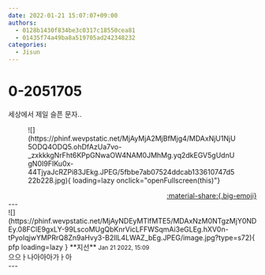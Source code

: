 ```yaml
---
date: 2022-01-21 15:07:07+09:00
authors:
  - 0128b1430f834be3c0317c18550cea81
  - 01435f74a49ba8a519705ad242348232
categories:
  - Jisun
---
```


# 0-2051705

<div class="post-container" markdown="1">
<div class="content-container md-sidebar__scrollwrap" markdown="1">

세상에서 제일 슬픈 문자..
<figure markdown="1">
![](https://phinf.wevpstatic.net/MjAyMjA2MjBfMjg4/MDAxNjU1NjU5ODQ4ODQ5.ohDfAzUa7vo-_zxkkkgNrFht6KPpGNwaOW4NAM0JMhMg.yq2dkEGV5gUdnUgN0I9FIKu0x-44TjyaJcRZPi83JEkg.JPEG/5fbbe7ab07524ddcab133610747d522b228.jpg){ loading=lazy onclick="openFullscreen(this)"}
</figure>


</div>
</div>

<div style="text-align: right;" markdown="1">
<a href="https://weverse.io/fromis9/fanpost/0-2051705" style="text-align: right;">:material-share:{.big-emoji}</a>
</div>
---

<div class="comments-container md-sidebar__scrollwrap" markdown="1">
<div class="comment" markdown="1">
<div class='id-container' markdown="1">
![](https://phinf.wevpstatic.net/MjAyNDEyMTlfMTE5/MDAxNzM0NTgzMjY0NDEy.08FClE9gxLY-99LscoMUgQbKnrVicLFFWSqmAi3eGLEg.hXV0n-tPyoIqjwYMPRrQ8Zn9aHvy3-B2llL4LWAZ_bEg.JPEG/image.jpg?type=s72){ pfp loading=lazy }
**<span class="artist">지선</span>** <small>Jan 21 2022, 15:09</small><br>
</div>
<div class='comment-body' markdown="1">
으으ㅏ나아아아가ㅏ아
</div>
</div>
</div>
---
